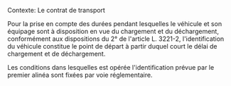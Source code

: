 Contexte: Le contrat de transport

Pour la prise en compte des durées pendant lesquelles le véhicule et son équipage sont à disposition en vue du chargement et du déchargement, conformément aux dispositions du 2° de l'article L. 3221-2, l'identification du véhicule constitue le point de départ à partir duquel court le délai de chargement et de déchargement.

Les conditions dans lesquelles est opérée l'identification prévue par le premier alinéa sont fixées par voie réglementaire.